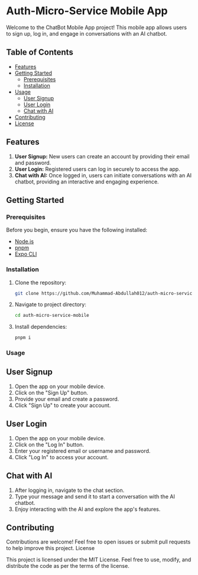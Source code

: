 # Auth-Micro-Service Mobile App

Welcome to the ChatBot Mobile App project! This mobile app allows users to sign up, log in, and engage in conversations with an AI chatbot.

## Table of Contents

- [Features](#features)
- [Getting Started](#getting-started)
  - [Prerequisites](#prerequisites)
  - [Installation](#installation)
- [Usage](#usage)
  - [User Signup](#user-signup)
  - [User Login](#user-login)
  - [Chat with AI](#chat-with-ai)
- [Contributing](#contributing)
- [License](#license)

## Features

1. **User Signup:** New users can create an account by providing their email and password.
2. **User Login:** Registered users can log in securely to access the app.
3. **Chat with AI:** Once logged in, users can initiate conversations with an AI chatbot, providing an interactive and engaging experience.

## Getting Started

### Prerequisites

Before you begin, ensure you have the following installed:

- [Node.js](https://nodejs.org/)
- [pnpm](https://pnpm.io/)
- [Expo CLI](https://docs.expo.dev/get-started/installation/)

### Installation

1. Clone the repository:
   ```bash
   git clone https://github.com/Muhammad-Abdullah012/auth-micro-service-mobile.git
   ```
2. Navigate to project directory:
   ```bash
   cd auth-micro-service-mobile
   ```
3. Install dependencies:
   ```bash
   pnpm i
   ```

### Usage

## User Signup

1. Open the app on your mobile device.
2. Click on the "Sign Up" button.
3. Provide your email and create a password.
4. Click "Sign Up" to create your account.

## User Login

1. Open the app on your mobile device.
2. Click on the "Log In" button.
3. Enter your registered email or username and password.
4. Click "Log In" to access your account.

## Chat with AI

1. After logging in, navigate to the chat section.
2. Type your message and send it to start a conversation with the AI chatbot.
3. Enjoy interacting with the AI and explore the app's features.

## Contributing

Contributions are welcome! Feel free to open issues or submit pull requests to help improve this project.
License

This project is licensed under the MIT License. Feel free to use, modify, and distribute the code as per the terms of the license.
